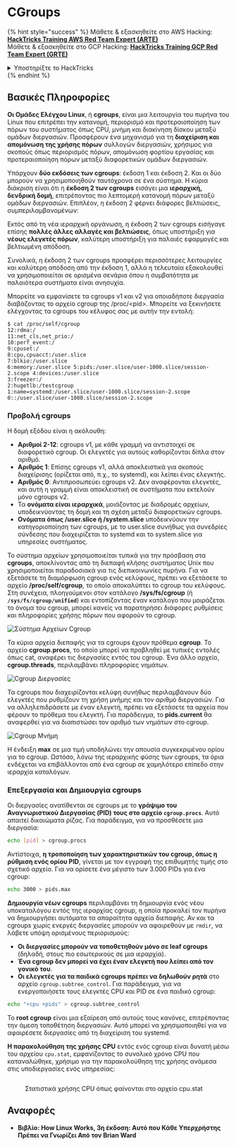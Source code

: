 # CGroups

{% hint style="success" %}
Μάθετε & εξασκηθείτε στο AWS Hacking:<img src="/.gitbook/assets/arte.png" alt="" data-size="line">[**HackTricks Training AWS Red Team Expert (ARTE)**](https://training.hacktricks.xyz/courses/arte)<img src="/.gitbook/assets/arte.png" alt="" data-size="line">\
Μάθετε & εξασκηθείτε στο GCP Hacking: <img src="/.gitbook/assets/grte.png" alt="" data-size="line">[**HackTricks Training GCP Red Team Expert (GRTE)**<img src="/.gitbook/assets/grte.png" alt="" data-size="line">](https://training.hacktricks.xyz/courses/grte)

<details>

<summary>Υποστηρίξτε το HackTricks</summary>

* Ελέγξτε τα [**σχέδια συνδρομής**](https://github.com/sponsors/carlospolop)!
* **Εγγραφείτε** 💬 [**στην ομάδα Discord**](https://discord.gg/hRep4RUj7f) ή στην [**ομάδα telegram**](https://t.me/peass) ή **ακολουθήστε** μας στο **Twitter** 🐦 [**@hacktricks\_live**](https://twitter.com/hacktricks\_live)**.**
* **Μοιραστείτε κόλπα χάκερ κάνοντας υποβολή PRs** στα [**HackTricks**](https://github.com/carlospolop/hacktricks) και [**HackTricks Cloud**](https://github.com/carlospolop/hacktricks-cloud) αποθετήρια του GitHub.

</details>
{% endhint %}

## Βασικές Πληροφορίες

**Οι Ομάδες Ελέγχου Linux**, ή **cgroups**, είναι μια λειτουργία του πυρήνα του Linux που επιτρέπει την κατανομή, περιορισμό και προτεραιοποίηση των πόρων του συστήματος όπως CPU, μνήμη και διακίνηση δίσκου μεταξύ ομάδων διεργασιών. Προσφέρουν ένα μηχανισμό για τη **διαχείριση και απομόνωση της χρήσης πόρων** συλλογών διεργασιών, χρήσιμος για σκοπούς όπως περιορισμός πόρων, απομόνωση φορτίου εργασίας και προτεραιοποίηση πόρων μεταξύ διαφορετικών ομάδων διεργασιών.

Υπάρχουν **δύο εκδόσεις των cgroups**: έκδοση 1 και έκδοση 2. Και οι δύο μπορούν να χρησιμοποιηθούν ταυτόχρονα σε ένα σύστημα. Η κύρια διάκριση είναι ότι η **έκδοση 2 των cgroups** εισάγει μια **ιεραρχική, δενδρική δομή**, επιτρέποντας πιο λεπτομερή κατανομή πόρων μεταξύ ομάδων διεργασιών. Επιπλέον, η έκδοση 2 φέρνει διάφορες βελτιώσεις, συμπεριλαμβανομένων:

Εκτός από τη νέα ιεραρχική οργάνωση, η έκδοση 2 των cgroups εισήγαγε επίσης **πολλές άλλες αλλαγές και βελτιώσεις**, όπως υποστήριξη για **νέους ελεγκτές πόρων**, καλύτερη υποστήριξη για παλαιές εφαρμογές και βελτιωμένη απόδοση.

Συνολικά, η έκδοση 2 των cgroups προσφέρει περισσότερες λειτουργίες και καλύτερη απόδοση από την έκδοση 1, αλλά η τελευταία εξακολουθεί να χρησιμοποιείται σε ορισμένα σενάρια όπου η συμβατότητα με παλαιότερα συστήματα είναι ανησυχία.

Μπορείτε να εμφανίσετε τα cgroups v1 και v2 για οποιαδήποτε διεργασία διαβάζοντας το αρχείο cgroup της /proc/\<pid>. Μπορείτε να ξεκινήσετε ελέγχοντας τα cgroups του κέλυφος σας με αυτήν την εντολή:
```shell-session
$ cat /proc/self/cgroup
12:rdma:/
11:net_cls,net_prio:/
10:perf_event:/
9:cpuset:/
8:cpu,cpuacct:/user.slice
7:blkio:/user.slice
6:memory:/user.slice 5:pids:/user.slice/user-1000.slice/session-2.scope 4:devices:/user.slice
3:freezer:/
2:hugetlb:/testcgroup
1:name=systemd:/user.slice/user-1000.slice/session-2.scope
0::/user.slice/user-1000.slice/session-2.scope
```
### Προβολή cgroups

Η δομή εξόδου είναι η ακόλουθη:

* **Αριθμοί 2-12**: cgroups v1, με κάθε γραμμή να αντιστοιχεί σε διαφορετικό cgroup. Οι ελεγκτές για αυτούς καθορίζονται δίπλα στον αριθμό.
* **Αριθμός 1**: Επίσης cgroups v1, αλλά αποκλειστικά για σκοπούς διαχείρισης (ορίζεται από, π.χ., το systemd), και λείπει ένας ελεγκτής.
* **Αριθμός 0**: Αντιπροσωπεύει cgroups v2. Δεν αναφέρονται ελεγκτές, και αυτή η γραμμή είναι αποκλειστική σε συστήματα που εκτελούν μόνο cgroups v2.
* Τα **ονόματα είναι ιεραρχικά**, μοιάζοντας με διαδρομές αρχείων, υποδεικνύοντας τη δομή και τη σχέση μεταξύ διαφορετικών cgroups.
* **Ονόματα όπως /user.slice ή /system.slice** υποδεικνύουν την κατηγοριοποίηση των cgroups, με το user.slice συνήθως για συνεδρίες σύνδεσης που διαχειρίζεται το systemd και το system.slice για υπηρεσίες συστήματος.

Το σύστημα αρχείων χρησιμοποιείται τυπικά για την πρόσβαση στα **cgroups**, αποκλίνοντας από τη διεπαφή κλήσης συστήματος Unix που χρησιμοποιείται παραδοσιακά για τις διεπικοινωνίες πυρήνα. Για να εξετάσετε τη διαμόρφωση cgroup ενός κελύφους, πρέπει να εξετάσετε το αρχείο **/proc/self/cgroup**, το οποίο αποκαλύπτει το cgroup του κελύφους. Στη συνέχεια, πλοηγούμενοι στον κατάλογο **/sys/fs/cgroup** (ή **`/sys/fs/cgroup/unified`**) και εντοπίζοντας έναν κατάλογο που μοιράζεται το όνομα του cgroup, μπορεί κανείς να παρατηρήσει διάφορες ρυθμίσεις και πληροφορίες χρήσης πόρων που αφορούν το cgroup.

![Σύστημα Αρχείων Cgroup](<../../../.gitbook/assets/image (1128).png>)

Τα κύρια αρχεία διεπαφής για τα cgroups έχουν πρόθεμα **cgroup**. Το αρχείο **cgroup.procs**, το οποίο μπορεί να προβληθεί με τυπικές εντολές όπως cat, αναφέρει τις διεργασίες εντός του cgroup. Ένα άλλο αρχείο, **cgroup.threads**, περιλαμβάνει πληροφορίες νημάτων.

![Cgroup Διεργασίες](<../../../.gitbook/assets/image (281).png>)

Τα cgroups που διαχειρίζονται κελύφη συνήθως περιλαμβάνουν δύο ελεγκτές που ρυθμίζουν τη χρήση μνήμης και τον αριθμό διεργασιών. Για να αλληλεπιδράσετε με έναν ελεγκτή, πρέπει να εξετάσετε τα αρχεία που φέρουν το πρόθεμα του ελεγκτή. Για παράδειγμα, το **pids.current** θα αναφερθεί για να διαπιστώσει τον αριθμό των νημάτων στο cgroup.

![Cgroup Μνήμη](<../../../.gitbook/assets/image (677).png>)

Η ένδειξη **max** σε μια τιμή υποδηλώνει την απουσία συγκεκριμένου ορίου για το cgroup. Ωστόσο, λόγω της ιεραρχικής φύσης των cgroups, τα όρια ενδέχεται να επιβάλλονται από ένα cgroup σε χαμηλότερο επίπεδο στην ιεραρχία καταλόγων.

### Επεξεργασία και Δημιουργία cgroups

Οι διεργασίες ανατίθενται σε cgroups με το **γράψιμο του Αναγνωριστικού Διεργασίας (PID) τους στο αρχείο `cgroup.procs`**. Αυτό απαιτεί δικαιώματα ρίζας. Για παράδειγμα, για να προσθέσετε μια διεργασία:
```bash
echo [pid] > cgroup.procs
```
Αντίστοιχα, **η τροποποίηση των χαρακτηριστικών του cgroup, όπως η ρύθμιση ενός ορίου PID**, γίνεται με τον εγγραφή της επιθυμητής τιμής στο σχετικό αρχείο. Για να ορίσετε ένα μέγιστο των 3.000 PIDs για ένα cgroup:
```bash
echo 3000 > pids.max
```
**Δημιουργία νέων cgroups** περιλαμβάνει τη δημιουργία ενός νέου υποκαταλόγου εντός της ιεραρχίας cgroup, η οποία προκαλεί τον πυρήνα να δημιουργήσει αυτόματα τα απαραίτητα αρχεία διεπαφής. Αν και τα cgroups χωρίς ενεργές διεργασίες μπορούν να αφαιρεθούν με `rmdir`, να λάβετε υπόψη ορισμένους περιορισμούς:

* **Οι διεργασίες μπορούν να τοποθετηθούν μόνο σε leaf cgroups** (δηλαδή, στους πιο εσωτερικούς σε μια ιεραρχία).
* **Ένα cgroup δεν μπορεί να έχει έναν ελεγκτή που λείπει από τον γονικό του**.
* **Οι ελεγκτές για τα παιδικά cgroups πρέπει να δηλωθούν ρητά** στο αρχείο `cgroup.subtree_control`. Για παράδειγμα, για να ενεργοποιήσετε τους ελεγκτές CPU και PID σε ένα παιδικό cgroup:
```bash
echo "+cpu +pids" > cgroup.subtree_control
```
Το **root cgroup** είναι μια εξαίρεση από αυτούς τους κανόνες, επιτρέποντας την άμεση τοποθέτηση διεργασιών. Αυτό μπορεί να χρησιμοποιηθεί για να αφαιρέσετε διεργασίες από τη διαχείριση του systemd.

**Η παρακολούθηση της χρήσης CPU** εντός ενός cgroup είναι δυνατή μέσω του αρχείου `cpu.stat`, εμφανίζοντας το συνολικό χρόνο CPU που καταναλώθηκε, χρήσιμο για την παρακολούθηση της χρήσης ανάμεσα στις υποδιεργασίες ενός υπηρεσίας:

<figure><img src="../../../.gitbook/assets/image (908).png" alt=""><figcaption><p>Στατιστικά χρήσης CPU όπως φαίνονται στο αρχείο cpu.stat</p></figcaption></figure>

## Αναφορές

* **Βιβλίο: How Linux Works, 3η έκδοση: Αυτό που Κάθε Υπερχρήστης Πρέπει να Γνωρίζει Από τον Brian Ward**
